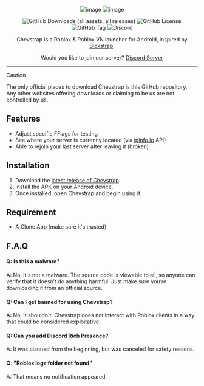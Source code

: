 <div align="center">

![image](https://github.com/user-attachments/assets/7a83645e-9fd5-4571-b76a-609279a63ed1)
![image](https://github.com/user-attachments/assets/f88408b8-8274-4321-874c-eed349124e24)

![GitHub Downloads (all assets, all releases)](https://img.shields.io/github/downloads/FrosSky/Chevstrap/total)
![GitHub License](https://img.shields.io/github/license/FrosSky/Chevstrap)
![GitHub Tag](https://img.shields.io/github/v/tag/FrosSky/Chevstrap)
![Discord](https://img.shields.io/discord/1351674799411302531)

Chevstrap is a Roblox & Roblox VN launcher for Android, inspired by [Bloxstrap](https://github.com/bloxstraplabs/bloxstrap).

Would you like to join our server?
[Discord Server](https://discord.gg/rWkJ6Uh46U)

----

</div>

> [!CAUTION]
> The only official places to download Chevstrap is this GitHub repository. Any other websites offering downloads or claiming to be us are not controlled by us.

## Features

- Adjust specific FFlags for testing
- See where your server is currently located (via [ipinfo.io](https://ipinfo.io/) API)
- Able to rejoin your last server after leaving it (broken)

## Installation

1. Download the [latest release of Chevstrap](https://github.com/FrosSky/Chevstrap/releases).
2. Install the APK on your Android device.
3. Once installed, open Chevstrap and begin using it.

## Requirement
- A Clone App (make sure it's trusted)

## F.A.Q

#### Q: Is this a malware?

A: No, it's not a malware. The source code is viewable to all, so anyone can verify that it doesn’t do anything harmful. Just make sure you’re downloading it from an official source.

#### Q: Can I get banned for using Chevstrap?

A: No, It shouldn't. Chevstrap does not interact with Roblox clients in a way that could be considered exploitative.

#### Q: Can you add Discord Rich Presence?

A: It was planned from the beginning, but was canceled for safety reasons.

#### Q: "Roblox logs folder not found"
A: That means no notification appeared.
